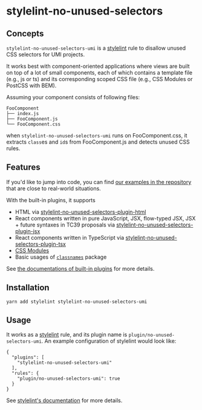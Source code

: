 # stylelint-no-unused-selectors

## Concepts

`stylelint-no-unused-selectors-umi` is a [stylelint](https://github.com/stylelint/stylelint) rule to disallow unused CSS selectors for UMI projects.

It works best with component-oriented applications where views are built on top of a lot of small components, each of which contains a template file (e.g., js or ts) and its corresponding scoped CSS file (e.g., CSS Modules or PostCSS with BEM).

Assuming your component consists of following files:

```
FooComponent
├── index.js
├── FooComponent.js
└── FooComponent.css
```

when `stylelint-no-unused-selectors-umi` runs on FooComponent.css, it extracts `class`es and `id`s from FooComponent.js and detects unused CSS rules.

## Features

If you'd like to jump into code, you can find [our examples in the repository](https://github.com/nodaguti/stylelint-no-unused-selectors/tree/master/examples) that are close to real-world situations.

With the built-in plugins, it supports

- HTML via [stylelint-no-unused-selectors-plugin-html](https://github.com/nodaguti/stylelint-no-unused-selectors/tree/master/src/plugins/stylelint-no-unused-selectors-plugin-html)
- React components written in pure JavaScript, JSX, flow-typed JSX, JSX + future syntaxes in TC39 proposals via [stylelint-no-unused-selectors-plugin-jsx](https://github.com/nodaguti/stylelint-no-unused-selectors/tree/master/src/plugins/stylelint-no-unused-selectors-plugin-jsx)
- React components written in TypeScript via [stylelint-no-unused-selectors-plugin-tsx](https://github.com/nodaguti/stylelint-no-unused-selectors/tree/master/src/plugins/stylelint-no-unused-selectors-plugin-tsx)
- [CSS Modules](https://github.com/css-modules/css-modules)
- Basic usages of [`classnames`](https://github.com/JedWatson/classnames) package

See [the documentations of built-in plugins](#built-in-plugins) for more details.

## Installation

```
yarn add stylelint stylelint-no-unused-selectors-umi
```

## Usage

It works as a [stylelint](https://github.com/stylelint/stylelint) rule, and its plugin name is `plugin/no-unused-selectors-umi`. An example configuration of stylelint would look like:

```
{
  "plugins": [
    "stylelint-no-unused-selectors-umi"
  ],
  "rules": {
    "plugin/no-unused-selectors-umi": true
  }
}
```

See [stylelint's documentation](https://github.com/stylelint/stylelint#getting-started) for more details.
